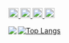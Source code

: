 <p align="left">
  <a href="http://twitter.com/3kwm">
    <img height="20" src="https://img.shields.io/twitter/follow/3kwm?label=Twitter&logo=twitter&style=flat" />
  </a>
  <a href="https://github.com/kawamou">
    <img height="20" src="https://img.shields.io/github/followers/kawamou?label=follow&logo=github&style=flat" />
  </a>
  <a href="http://qiita.com/kawamou">
    <img height="20" src="https://qiita-badge.apiapi.app/s/kawamou/posts.svg" />
  </a>
  <a href="http://qiita.com/kawamou">
    <img height="20" src="https://qiita-badge.apiapi.app/s/kawamou/contributions.svg" />
  </a>
</p>

<a href="https://github.com/anuraghazra/github-readme-stats">
  <img align="left" src="https://github-readme-stats.vercel.app/api?username=kawamou&count_private=true&show_icons=true" />
</a>

[![Top Langs](https://github-readme-stats.vercel.app/api/top-langs/?username=kawamou&theme=buefy&layout=compact)](https://github.com/anuraghazra/github-readme-stats)
